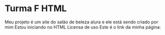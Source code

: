 # Turma F HTML

Meu projeto é um site do salão de beleza alura e ele está sendo criado por mim
Estou iniciando no HTML
Licensa de uso
Este é o link da minha página:
